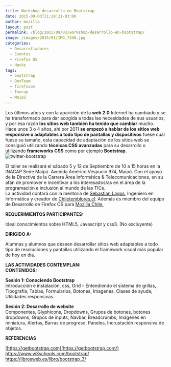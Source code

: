 ```yaml
---
title: Workshop desarrollo en Bootstrap
date: 2015-09-03T21:29:21-03:00
author: mozilla
layout: post
permalink: /blog/2015/09/03/workshop-desarrollo-en-bootstrap/
image: /images/2015/01/IMG_7340.jpg
categories:
  - Desarrolladores
  - Eventos
  - Firefox OS
  - Hacks
tags:
  - bootstrap
  - DevTeam
  - firefoxos
  - Inacap
  - Maipú
---
```

Los últimos años y con la aparición de la **web 2.0** Internet ha cambiado y se ha transformado para dar acogida a todas las necesidades de sus usuarios, y por esa razón **los sitios web también ha tenido que cambiar** mucho.  
Hace unos 3 o 4 años, ahí por 2011 **se empezó a hablar de los sitios web responsive o adaptables a todo tipo de pantallas y dispositivos** fuese cual fuese su tamaño, esta capacidad de adaptación de los sitios web se consiguió utilizando **técnicas CSS avanzadas** para su desarrollo o utilizando **frameworks CSS** como por ejemplo **Bootstrap**.  
<img class="aligncenter size-large wp-image-1031" src="/images/2015/09/twitter-bootstrap-600x212.png" alt="twitter-bootstrap" width="600" height="212" data-id="1031" srcset="/images/2015/09/twitter-bootstrap-600x212.png 600w, /images/2015/09/twitter-bootstrap-252x89.png 252w, /images/2015/09/twitter-bootstrap.png 700w" sizes="(max-width: 600px) 100vw, 600px" /> <!--more-->

  
El taller se realizará el sábado 5 y 12 de Septiembre de 10 a 15 horas en la <span lang="ES-CL">INACAP Sede Maipú.</span> <span lang="ES-CL">Avenida Américo Vespucio 974, Maipú. Con el apoyo de la Directiva de la Carrera Área Informática & Telecomunicaciones</span>, en su afán de promover e incentivar a los interesados/as en el área de la programación e inclusión al mundo de las TICs.  
La actividad contará con la mentoría de <a href="https://twitter.com/SebsLakes" target="_blank">Sebastian Lagos</a>, Ingeniero en Informática y creador de <a href="http://chiletemblores.cl/" target="_blank">Chiletemblores.cl</a>. Además es miembro del equipo de Desarrollo de Firefox OS para  <a title="Mozilla Chile" href="https://www.mozillachile.cl/" target="_blank">Mozilla Chile.</a>

**REQUERIMIENTOS PARTICIPANTES:**

Ideal conocimientos sobre HTML5, Javascript y css3. (No excluyente)

**DIRIGIDO A:**

Alumnas y alumnos que deseen desarrollar sitios web adaptables a todo tipo de resoluciones y pantallas utilizando el framework visual más popular de hoy en día.

**LAS ACTIVIDADES CONTEMPLAN:**  
**CONTENIDOS:**

**Sesión 1: Conociendo Bootstrap**  
Introducción e instalación, css, Grid &#8211; Entendiendo el sistema de grillas, Tipografía, Tablas, Formularios, Botones, Imagenes, Clases de ayuda, Utilidades responsivas.

**Sesión 2: Desarrollo de website**  
Componentes, Glyphicons, Dropdowns, Grupos de botones, botones dropdowns, Grupos de inputs, Navbar, Breadcrumbs, Imágenes en miniatura, Alertas, Barras de progreso, Paneles, Incrustación responsiva de objetos.

**REFERENCIAS**

[https://getbootstrap.com](https://getbootstrap.com/)  
<https://www.w3schools.com/bootstrap/>  
<https://librosweb.es/libro/bootstrap_3/>